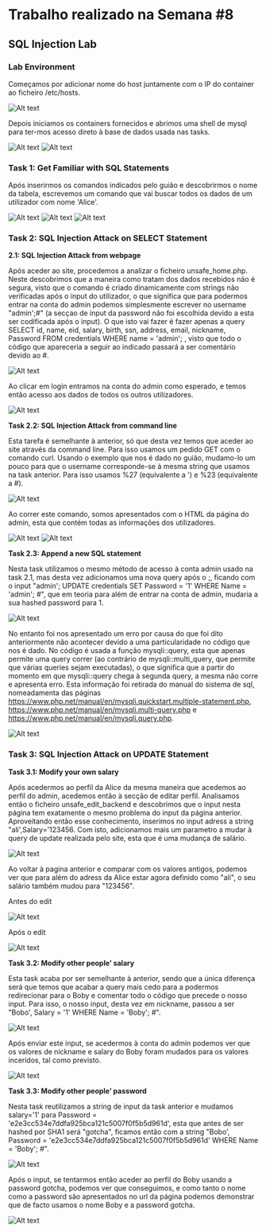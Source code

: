 # Trabalho realizado na Semana #8
## SQL Injection Lab
### Lab Environment
Começamos por adicionar nome do host juntamente com o IP do container ao ficheiro /etc/hosts.

![Alt text](/images/img1.png)

Depois iniciamos os containers fornecidos e abrimos uma shell de mysql para ter-mos acesso direto à base de dados usada nas tasks.

![Alt text](/images/img2.png)
![Alt text](/images/img3.png)

### Task 1: Get Familiar with SQL Statements
Após inserirmos os comandos indicados pelo guião e descobrirmos o nome da tabela, escrevemos um comando que vai buscar todos os dados de um utilizador com nome 'Alice'.

![Alt text](/images/img4.png)
![Alt text](/images/img5.png)
![Alt text](/images/img6.png)

### Task 2: SQL Injection Attack on SELECT Statement

**2.1: SQL Injection Attack from webpage**

Após aceder ao site, procedemos a analizar o ficheiro unsafe_home.php. Neste descobrimos que a maneira como tratam dos dados recebidos não é segura, visto que o comando é criado dinamicamente com strings não verificadas após o input do utilizador, o que significa que para podermos entrar na conta do admin podemos simplesmente escrever no username "admin';#" (a secçao de input da password não foi escolhida devido a esta ser codificada após o input). O que isto vai fazer é fazer apenas a query SELECT id, name, eid, salary, birth, ssn, address, email, nickname, Password FROM credentials WHERE name = 'admin'; , visto que todo o código que apareceria a seguir ao indicado passará a ser comentário devido ao #.

![Alt text](/images/img8.png)

Ao clicar em login entramos na conta do admin como esperado, e temos então acesso aos dados de todos os outros utilizadores.

![Alt text](/images/img7.png)

**Task 2.2: SQL Injection Attack from command line**

Esta tarefa é semelhante à anterior, só que desta vez temos que aceder ao site através da command line. Para isso usamos um pedido GET com o comando curl. Usando o exemplo que nos é dado no guião, mudamo-lo um pouco para que o username corresponde-se à mesma string que usamos na task anterior. Para isso usamos %27 (equivalente a ') e %23 (equivalente a #).

![Alt text](/images/img9.png)

Ao correr este comando, somos apresentados com o HTML da página do admin, esta que contém todas as informações dos utilizadores.

![Alt text](/images/img10.png)
![Alt text](/images/img11.png)

**Task 2.3: Append a new SQL statement**

Nesta task utilizamos o mesmo método de acesso à conta admin usado na task 2.1, mas desta vez adicionamos uma nova query após o ;, ficando com o input "admin'; UPDATE credentials SET Password = '1' WHERE Name = 'admin'; #", que em teoria para além de entrar na conta de admin, mudaria a sua hashed password para 1.

![Alt text](/images/img12.png)

No entanto foi nos apresentado um erro por causa do que foi dito anteriormente não acontecer devido a uma particularidade no código que nos é dado. No código é usada a função mysqli::query, esta que apenas permite uma query correr (ao contrário de mysqli::multi_query, que permite que várias queries sejam executadas), o que significa que a partir do momento em que mysqli::query chega à segunda query, a mesma não corre e apresenta erro. Esta informação foi retirada do manual do sistema de sql, nomeadamenta das páginas https://www.php.net/manual/en/mysqli.quickstart.multiple-statement.php, https://www.php.net/manual/en/mysqli.multi-query.php e https://www.php.net/manual/en/mysqli.query.php.

![Alt text](/images/img13.png)

### Task 3: SQL Injection Attack on UPDATE Statement

**Task 3.1: Modify your own salary**

Após acedermos ao perfil da Alice da mesma maneira que acedemos ao perfil do admin, acedemos então à secção de editar perfil. Analisamos então o ficheiro unsafe_edit_backend e descobrimos que o input nesta página tem exatamente o mesmo problema do input da página anterior. Aproveitando então esse conhecimento, inserimos no input adress a string "ali',Salary='123456. Com isto, adicionamos mais um parametro a mudar à query de update realizada pelo site, esta que é uma mudança de salário.

![Alt text](/images/img14.png)

Ao voltar à pagina anterior e comparar com os valores antigos, podemos ver que para além do adress da Alice estar agora definido como "ali", o seu salário também mudou para "123456".

Antes do edit

![Alt text](/images/img15.png)

Após o edit

![Alt text](/images/img16.png)

**Task 3.2: Modify other people’ salary**

Esta task acaba por ser semelhante à anterior, sendo que a única diferença será que temos que acabar a query mais cedo para a podermos redirecionar para o Boby e comentar todo o código que precede o nosso input. Para isso, o nosso input, desta vez em nickname, passou a ser "Bobo', Salary = '1' WHERE Name = 'Boby'; #".

![Alt text](/images/img17.png)

Após enviar este input, se acedermos à conta do admin podemos ver que os valores de nickname e salary do Boby foram mudados para os valores inceridos, tal como previsto.

![Alt text](/images/img18.png)

**Task 3.3: Modify other people’ password**

Nesta task reutilizamos a string de input da task anterior e mudamos salary='1' para Password = 'e2e3cc534e7ddfa925bca121c5007f0f5b5d961d', esta que antes de ser hashed por SHA1 será "gotcha", ficamos então com a string "Bobo', Password = 'e2e3cc534e7ddfa925bca121c5007f0f5b5d961d' WHERE Name = 'Boby'; #".

![Alt text](/images/img19.png)

Após o input, se tentarmos então aceder ao perfil do Boby usando a password gotcha, podemos ver que conseguimos, e como tanto o nome como a password são apresentados no url da página podemos demonstrar que de facto usamos o nome Boby e a password gotcha.

![Alt text](/images/img20.png)
